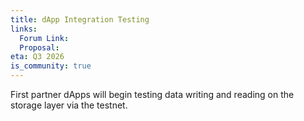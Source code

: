 ```yaml
---
title: dApp Integration Testing
links:
  Forum Link: 
  Proposal: 
eta: Q3 2026
is_community: true
---
```


First partner dApps will begin testing data writing and reading on the storage layer via the testnet.
